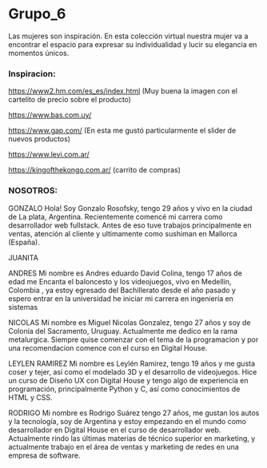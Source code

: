 # Grupo_6
Las mujeres son inspiración. En esta colección virtual nuestra mujer va a encontrar el espacio para expresar su individualidad y lucir su elegancia en momentos únicos.

### Inspiracion: 

https://www2.hm.com/es_es/index.html (Muy buena la imagen con el cartelito de precio sobre el producto)

https://www.bas.com.uy/ 

https://www.gap.com/ (En esta me gustó particularmente el slider de nuevos productos)

https://www.levi.com.ar/ 

https://kingofthekongo.com.ar/ (carrito de compras)

### NOSOTROS:

GONZALO
Hola! Soy Gonzalo Rosofsky, tengo 29 años y vivo en la ciudad de La plata, Argentina. Recientemente comencé mi carrera como desarrollador web fullstack. Antes de eso tuve trabajos principalmente en ventas, atención al cliente y ultimamente como sushiman en Mallorca (España).

JUANITA

ANDRES
Mi nombre es Andres eduardo David Colina, tengo 17 años de edad me Encanta el baloncesto y los videojuegos, vivo en Medellin, Colombia , ya estoy egresado del Bachillerato desde el año pasado y espero entrar en la universidad he iniciar mi carrera en ingeniería en sistemas

NICOLAS
Mi nombre es Miguel Nicolas Gonzalez, tengo 27 años y soy de Colonia del Sacramento, Uruguay. Actualmente me dedico en la rama metalurgica. Siempre quise comenzar con el tema de la programacion y por una recomendacion comence con el curso en Digital House.

LEYLEN RAMIREZ
Mi nombre es Leylén Ramirez, tengo 19 años y me gusta coser y tejer, así como el modelado 3D y el desarrollo de videojuegos. Hice un curso de Diseño UX con Digital House y tengo algo de experiencia en programación, principalmente Python y C, así como conocimientos de HTML y CSS.

RODRIGO
Mi nombre es Rodrigo Suárez tengo 27 años, me gustan los autos y la tecnología, soy de Argentina y estoy empezando en el mundo como desarrollador en Digital House en el curso de desarrollador web. Actualmente rindo las últimas materias de técnico superior en marketing, y actualmente trabajo en el área de ventas y marketing de redes en una empresa de software.